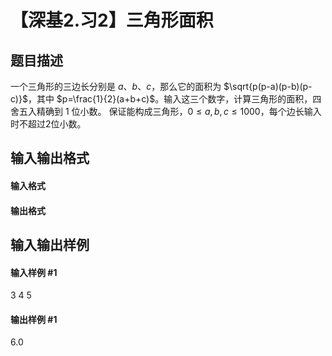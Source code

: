 
# 【深基2.习2】三角形面积
## 题目描述
一个三角形的三边长分别是 $a$、$b$、$c$，那么它的面积为 $\sqrt{p(p-a)(p-b)(p-c)}$，其中 $p=\frac{1}{2}(a+b+c)$。输入这三个数字，计算三角形的面积，四舍五入精确到 1 位小数。
保证能构成三角形，$0\leq a,b,c\leq 1000$，每个边长输入时不超过2位小数。
## 输入输出格式
#### 输入格式


#### 输出格式


## 输入输出样例
#### 输入样例 #1
3 4 5
#### 输出样例 #1
6.0
